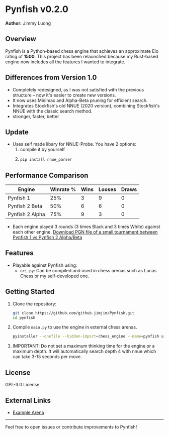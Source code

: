 # Pynfish v0.2.0

**Author:** Jimmy Luong

## Overview
Pynfish is a Python-based chess engine that achieves an approximate Elo rating of **1500**. This project has been relaunched because my Rust-based engine now includes all the features I wanted to integrate.

## Differences from Version 1.0
- Completely redesigned, as I was not satisfied with the previous structure – now it's easier to create new versions.
- It now uses Minimax and Alpha-Beta pruning for efficient search.
- Integrates Stockfish's old NNUE (2020 version), combining Stockfish's NNUE with the classic search method.
- stronger, faster, better

## Update
- Uses self made libary for NNUE-Probe. You have 2 options:
  1. compile it by yourself
  2. ```bash
     pip install nnue_parser
     ```

## Performance Comparison
| Engine          | Winrate % | Wins     | Looses   | Draws    |
|-----------------|-----------|----------|----------|----------|
| Pynfish 1       | 25%       | 3        | 9        | 0        |
| Pynfish 2 Beta  | 50%       | 6        | 6        | 0        |
| Pynfish 2 Alpha | 75%       | 9        | 3        | 0        |

- Each engine played 3 rounds (3 times Black and 3 times White) against each other engine.
[Download PGN file of a small tournament between Pynfish 1 vs Pynfish 2 Alpha/Beta](https://drive.google.com/file/d/1Sq6ptOuKYYrNAw8Y0393LpT-81ufu6aR/view?usp=sharing)


## Features
- Playable against Pynfish using:
  - `uci.py`: Can be compiled and used in chess arenas such as Lucas Chess or my self-developed one.

## Getting Started
1. Clone the repository:
   ```bash
   git clone https://github.com/github-jimjim/Pynfish.git
   cd pynfish
   ```
2. Compile `main.py` to use the engine in external chess arenas.
   ```bash
   pyinstaller --onefile --hidden-import=chess_engine --name=pynfish uci.py
   ```
3. IMPORTANT: Do not set a maximum thinking time for the engine or a maximum depth. It will automatically search depth 4 with nnue which can take 3-15 seconds per move.

## License
GPL-3.0 License

## External Links
- [Example Arena](https://github.com/github-jimjim/Arenmy)
---
Feel free to open issues or contribute improvements to Pynfish!

